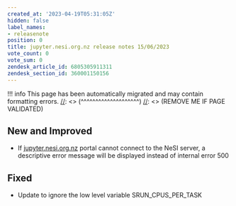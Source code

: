 ```yaml
---
created_at: '2023-04-19T05:31:05Z'
hidden: false
label_names:
- releasenote
position: 0
title: jupyter.nesi.org.nz release notes 15/06/2023
vote_count: 0
vote_sum: 0
zendesk_article_id: 6805305911311
zendesk_section_id: 360001150156
---
```



[//]: <> (REMOVE ME IF PAGE VALIDATED)
[//]: <> (vvvvvvvvvvvvvvvvvvvv)
!!! info
    This page has been automatically migrated and may contain formatting errors.
[//]: <> (^^^^^^^^^^^^^^^^^^^^)
[//]: <> (REMOVE ME IF PAGE VALIDATED)
<h2 id="ReleaseNotes-NewandImproved">New and Improved</h2>
<ul>
<li data-stringify-indent="0" data-stringify-border="0">If<span> </span><a class="c-link" href="http://my.nesi.org.nz/" target="_blank" rel="noopener noreferrer" data-stringify-link="http://my.nesi.org.nz" data-sk="tooltip_parent">jupyter.nesi.org.nz</a><span> </span>portal cannot connect to the NeSI server, a descriptive error message will be displayed instead of internal error 500</li>
</ul>
<h2>Fixed</h2>
<ul>
<li data-stringify-indent="0" data-stringify-border="0">Update to ignore the low level variable <span>SRUN_CPUS_PER_TASK</span>
</li>
</ul>